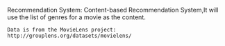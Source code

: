 Recommendation System:
	Content-based Recommendation System,It will use the list of genres for a 	movie as the content.

	Data is from the MovieLens project: http://grouplens.org/datasets/movielens/
